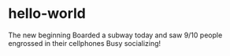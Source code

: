 # hello-world
The new beginning
Boarded a subway today and saw 9/10 people engrossed in their cellphones
Busy socializing!
